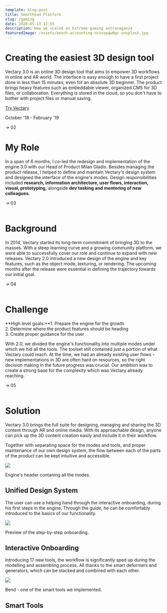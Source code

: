 ```yaml
---
template: blog-post
title: Smarthead Platform
slug: /gaming
date: 2020-05-13 12:55
description: How we scaled an Extreme gaming extravaganza
featuredImage: /assets/bench-accounting-nvzvopqw0gc-unsplash.jpg
---
```

# Creating the easiest 3D design tool

Vectary 3.0 is an online 3D design tool that aims to empower 3D workflows in online and AR world. The interface is easy enough to have a first project done in less than 15 minutes, even for an absolute 3D beginner. The product brings heavy features such as embeddable viewer, organized CMS for 3D files, or collaboration. Everything is stored in the cloud, so you don't have to bother with project files or manual saving.

[Try Vectary](https://www.vectary.com/)

October '18 - February '19

→ 02

# My Role

In a span of 6 months, I co-led the redesign and implementation of the engine 3.0 with our Head of Product Milan Gladis. Besides managing the product release, I helped to define and maintain Vectary's design system and designed the interface of the engine's modes. Design responsibilities included **research, information architecture, user flows, interaction, visual, prototyping,** alongside **dev tasking and mentoring of new colleagues**.

→ 03\
‍

# Background

In 2014, Vectary started its long-term commitment of bringing 3D to the masses. With a steep learning curve and a growing community platform, we were able to successfully cover our role and continue to expand with new releases. Vectary 2.0 introduced a new design of the engine and key features, such as the object mode, texturing, or rendering. The upcoming months after the release were essential in defining the trajectory towards our initial goal.

→ 04\
‍

# Challenge

**High level goals:**1. Prepare the engine for the growth\
2. Determine where the product features should be heading\
3. Create proper guidance for the user

With 2.0, we divided the engine's functionality into multiple modes under which we hid all the tools. The toolset still contained just a portion of what Vectary could reach. At the time, we had an already existing user flows - new implementations in 3D are often hard on resources, so the right decision making in the future progress was crucial. Our ambition was to create a strong base for the complexity which was Vectary already reaching.

→ 05\
‍

# Solution

Vectary 3.0 brings the full suite for designing, managing and sharing the 3D content through AR and online media. With its approachable design, anyone can pick up the 3D content creation easily and include it in their workflow.

Together with separating space for the modes and tools, and proper maintenance of our own design system, the flow between each of the parts of the product can be kept intuitive and accessible.

![](https://uploads-ssl.webflow.com/5d6278e0ad30d3dce83795c5/5d7167f01781cf400bd10bb5_interface.png)

Engine's header contaning all the modes.

## Unified Design System

The user can use a helping hand through the interactive onboarding, during his first steps in the engine. Through the guide, he can be comfortably introduced to the basics of our functionality.

![](https://uploads-ssl.webflow.com/5d6278e0ad30d3dce83795c5/5d7170fcb4df383f52aa8dbe_onboarding.png)

Preview of the step-by-step onboarding.

## Interactive Onboarding

Introducing 17 new tools, the workflow is significantly sped up during the modelling and assembling process. All thanks to the smart deformers and generators, which can be stacked and combined with each other.

![](https://uploads-ssl.webflow.com/5d6278e0ad30d3dce83795c5/5d71723ea8d3461ad517f568_plugins.png)

Bend - one of the smart tools we implemented.

## Smart Tools